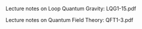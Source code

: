 
Lecture notes on Loop Quantum Gravity: LQG1-15.pdf

Lecture notes on Quantum Field Theory: QFT1-3.pdf
